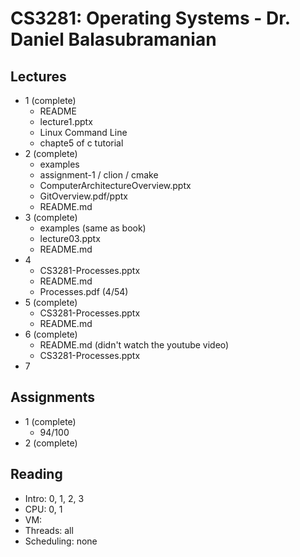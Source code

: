 # CS3281: Operating Systems - Dr. Daniel Balasubramanian

## Lectures
- 1 (complete)
    - README
    - lecture1.pptx
    - Linux Command Line
    - chapte5 of c tutorial
- 2 (complete)
    - examples
    - assignment-1 / clion / cmake
    - ComputerArchitectureOverview.pptx
    - GitOverview.pdf/pptx
    - README.md
- 3 (complete)
    - examples (same as book)
    - lecture03.pptx
    - README.md
- 4
    - CS3281-Processes.pptx
    - README.md
    - Processes.pdf (4/54)
- 5 (complete)
    - CS3281-Processes.pptx
    - README.md
- 6 (complete)
    - README.md (didn't watch the youtube video)
    - CS3281-Processes.pptx
- 7

## Assignments
- 1 (complete)
    - 94/100
- 2 (complete)

## Reading
- Intro: 0, 1, 2, 3
- CPU: 0, 1
- VM: 
- Threads: all
- Scheduling: none